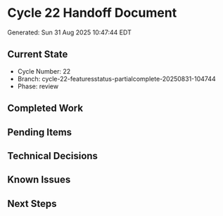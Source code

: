 # Cycle 22 Handoff Document

Generated: Sun 31 Aug 2025 10:47:44 EDT

## Current State
- Cycle Number: 22
- Branch: cycle-22-featuresstatus-partialcomplete-20250831-104744
- Phase: review

## Completed Work
<!-- Updated by each agent as they complete their phase -->

## Pending Items
<!-- Items that need attention in the next phase or cycle -->

## Technical Decisions
<!-- Important technical decisions made during this cycle -->

## Known Issues
<!-- Issues discovered but not yet resolved -->

## Next Steps
<!-- Clear action items for the next agent/cycle -->

